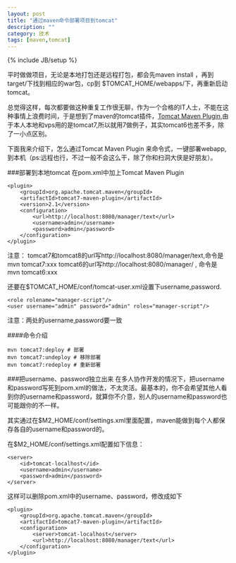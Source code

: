 ```yaml
---
layout: post
title: "通过maven命令部署项目到tomcat"
description: ""
category: 技术
tags: [maven,tomcat]
---
```

{% include JB/setup %}

平时做做项目，无论是本地打包还是远程打包，都会先maven install ，再到target/下找到相应的war包，cp到 $TOMCAT_HOME/webapps/下，再重新启动tomcat。

总觉得这样，每次都要做这种重复工作很无聊，作为一个合格的IT人士，不能在这种事情上浪费时间，于是想到了maven的tomcat插件，[Tomcat Maven Plugin](http://tomcat.apache.org/maven-plugin-2.0/tomcat7-maven-plugin/ "走你少年"),由于本人本地和vps用的是tomcat7,所以就用7做例子，其实tomcat6也差不多，除了一小点区别。

下面我来介绍下，怎么通过Tomcat Maven Plugin 来命令式，一键部署webapp,到本机（ps:远程也行，不过一般不会这么干，除了你和扫洞大侠是好朋友）。

###部署到本地tomcat
在pom.xml中加上Tomcat Maven Plugin

	<plugin>
	    <groupId>org.apache.tomcat.maven</groupId>
	    <artifactId>tomcat7-maven-plugin</artifactId>
	    <version>2.1</version>
	    <configuration>
	        <url>http://localhost:8080/manager/text</url>
	        <username>admin</username>
	        <password>admin</password>
	    </configuration>
	</plugin>

注意：
  tomcat7和tomcat8的url写http://localhost:8080/manager/text,命令是mvn tomcat7:xxx
  tomcat6的url写http://localhost:8080/manager/ , 命令是mvn tomcat6:xxx

还要在$TOMCAT_HOME/conf/tomcat-user.xml设置下username,password.

	<role rolename="manager-script"/>
	<user username="admin" password="admin" roles="manager-script"/>

注意：两处的username,password要一致

####命令介绍

	mvn tomcat7:deploy # 部署
	mvn tomcat7:undeploy # 移除部署
	mvn tomcat7:redeploy # 重新部署 

###把username、password独立出来
在多人协作开发的情况下，把username和password写死到pom.xml的做法，不太灵活。最基本的，你不会希望其他人看到你的username和password，就算你不介意，别人的username和password也可能跟你的不一样。

其实通过在$M2_HOME/conf/settings.xml里面配置，maven能做到每个人都保存各自的username和password的。

在$M2_HOME/conf/settings.xml配置如下信息：

	<server>
	    <id>tomcat-localhost</id>
	    <username>admin</username>
	    <password>admin</password>
	</server>

这样可以删除pom.xml中的username、password，修改成如下

	<plugin>
	    <groupId>org.apache.tomcat.maven</groupId>
	    <artifactId>tomcat7-maven-plugin</artifactId>
	    <configuration>
	        <server>tomcat-localhost</server>
	        <url>http://localhost:8080/manager/text</url>
	    </configuration>
	</plugin>
